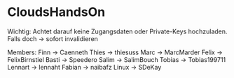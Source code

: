 # CloudsHandsOn

Wichtig: Achtet darauf keine Zugangsdaten oder Private-Keys hochzuladen. Falls doch -> sofort invalidieren

Members:
Finn -> Caenneth
Thies -> thiesuss
Marc -> MarcMarder
Felix -> FelixBirnstiel
Basti -> Speedero
Salim -> SalimBouch
Tobias -> Tobias199711
Lennart -> lennaht
Fabian -> naibafz
Linux -> SDeKay
